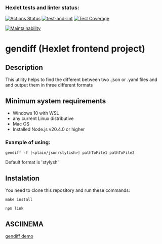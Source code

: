 ### Hexlet tests and linter status:
[![Actions Status](https://github.com/allburtseva/frontend-project-46/workflows/hexlet-check/badge.svg)](https://github.com/allburtseva/frontend-project-46/actions)
[![test-and-lint](https://github.com/allburtseva/frontend-project-46/workflows/test-and-lint/badge.svg)](https://github.com/allburtseva/frontend-project-46/actions/workflows/my-check.yml)
[![Test Coverage](https://api.codeclimate.com/v1/badges/01edc35b7ebc1a5168ab/test_coverage)](https://codeclimate.com/github/allburtseva/frontend-project-46/test_coverage)

[![Maintainability](https://api.codeclimate.com/v1/badges/01edc35b7ebc1a5168ab/maintainability)](https://codeclimate.com/github/allburtseva/frontend-project-46/maintainability)

# gendiff (Hexlet frontend project)

## Description
This utility helps to find the different between two .json or .yaml files and and output them in three different formats

## Minimum system requirements
* Windows 10 with WSL 
* any current Linux distributive
* Mac OS
* Installed Node.js v20.4.0 or higher

### Example of using:
`gendiff -f [<plain/json/stylish>] pathToFile1 pathToFile2`

Default format is 'stylysh'

## Instalation
You need to clone this repository and run these commands:

`make install`
  
`npm link`

## ASCIINEMA
[gendiff demo](https://asciinema.org/a/2DZ0731BGaRvWjjuNLrGaHpjb)
